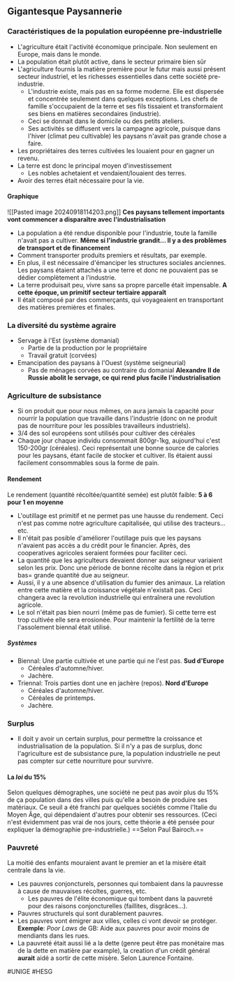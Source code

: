 ## Gigantesque Paysannerie
### Caractéristiques de la population européenne pre-industrielle
- L'agriculture était l'activité économique principale. Non seulement en Europe, mais dans le monde.
- La population était plutôt active, dans le secteur primaire bien sûr
- L'agriculture fournis la matière première pour le futur mais aussi présent secteur industriel, et les richesses essentielles dans cette société pre-industrie.
	- L'industrie existe, mais pas en sa forme moderne. Elle est dispersée et concentrée seulement dans quelques exceptions. Les chefs de famille s'occupaient de la terre et ses fils tissaient et transformaient ses biens en matières secondaires (industrie).
	- Ceci se donnait dans le domicile ou des petits ateliers.
	- Ses activités se diffusent vers la campagne agricole, puisque dans l'hiver (climat peu cultivable) les paysans n'avait pas grande chose a faire.
- Les propriétaires des terres cultivées les louaient pour en gagner un revenu.
- La terre est donc le principal moyen d'investissement
	- Les nobles achetaient et vendaient/louaient des terres.
- Avoir des terres était nécessaire pour la vie.
#### Graphique
![[Pasted image 20240918114203.png]]
**Ces paysans tellement importants vont commencer a disparaître avec l'industrialisation**
- La population a été rendue disponible pour l'industrie, toute la famille n'avait pas a cultiver.
**Même si l'industrie grandit... Il y a des problèmes de transport et de financement**
- Comment transporter produits premiers et résultats, par exemple.
- En plus, il est nécessaire d'émanciper les structures sociales anciennes. Les paysans étaient attachés a une terre et donc ne pouvaient pas se dédier complètement a l'industrie.
- La terre produisait peu, vivre sans sa propre parcelle était impensable.
**A cette époque, un primitif secteur tertiaire apparaît**
- Il était composé par des commerçants, qui voyageaient en transportant des matières premières et finales.
### La diversité du système agraire
- Servage à l'Est (système domanial)
	- Partie de la production por le propriétaire
	- Travail gratuit (corvées)
- Emancipation des paysans à l'Ouest (système seigneurial)
	- Pas de ménages corvées au contraire du domanial
**Alexandre II de Russie abolit le servage, ce qui rend plus facile l'industrialisation**
### Agriculture de subsistance
- Si on produit que pour nous mêmes, on aura jamais la capacité pour nourrir la population que travaille dans l'industrie (donc on ne produit pas de nourriture pour les possibles travailleurs industriels).
- 3/4 des sol européens sont utilisés pour cultiver des céréales
- Chaque jour chaque individu consommait 800gr-1kg, aujourd'hui c'est 150-200gr (céréales). Ceci représentait une bonne source de calories pour les paysans, étant facile de stocker et cultiver. Ils étaient aussi facilement consommables sous la forme de pain.
#### Rendement
Le rendement (quantité récoltée/quantité semée) est plutôt faible: **5 à 6 pour 1 en moyenne**
- L'outillage est primitif et ne permet pas une hausse du rendement. Ceci n'est pas comme notre agriculture capitalisée, qui utilise des tracteurs... etc.
- Il n'était pas posible d'améliorer l'outillage puis que les paysans n'avaient pas accès a du crédit pour le financier. Après, des cooperatives agricoles seraient formées pour faciliter ceci.
- La quantité que les agriculteurs devaient donner aux seigneur variaient selon les prix. Donc une période de bonne récolte dans la région et prix bas= grande quantité due au seigneur.
- Aussi, il y a une absence d'utilisation du fumier des animaux. La relation entre cette matière et la croissance végétale n'existait pas. Ceci changera avec la revolution industrielle qui entraînera une revolution agricole.
- Le sol n'était pas bien nourri (même pas de fumier). Si cette terre est trop cultivée elle sera erosionée. Pour maintenir la fertilité de la terre l'assolement biennal était utilisé.
##### Systèmes
- Biennal: Une partie cultivée et une partie qui ne l'est pas. **Sud d'Europe**
	- Céréales d'automne/hiver.
	- Jachère.
- Triennal: Trois parties dont une en jachère (repos). **Nord d'Europe**
	- Céréales d'automne/hiver.
	- Céréales de printemps.
	- Jachère.
### Surplus
- Il doit y avoir un certain surplus, pour permettre la croissance et industrialisation de la population. Si il n'y a pas de surplus, donc l'agriculture est de subsistance pure, la population industrielle ne peut pas compter sur cette nourriture pour survivre.
#### La *loi* du 15%
Selon quelques démographes, une société ne peut pas avoir plus du 15% de ça population dans des villes puis qu'elle a besoin de produire ses matériaux.
Ce seuil a été franchi par quelques sociétés comme l'Italie du Moyen Âge, qui dépendaient d'autres pour obtenir ses ressources. (Ceci n'est évidemment pas vrai de nos jours, cette théorie a été pensée pour expliquer la démographie pre-industrielle.)
==Selon Paul Bairoch.==
### Pauvreté
La moitié des enfants mouraient avant le premier an et la misère était centrale dans la vie.
- Les pauvres conjoncturels, personnes qui tombaient dans la pauvresse à cause de mauvaises récoltes, guerres, etc.
	- Les pauvres de l'élite économique qui tombent dans la pauvreté pour des raisons conjoncturelles (faillites, disgrâces...).
- Pauvres structurels qui sont durablement pauvres.
- Les pauvres vont émigrer aux villes, celles ci vont devoir se protéger. **Exemple**: *Poor Laws* de GB: Aide aux pauvres pour avoir moins de mendiants dans les rues.
- La pauvreté était aussi lié a la dette (genre peut être pas monétaire mas de la dette en matière par example), la creation d'un crédit général **aurait** aidé a sortir de cette misère. Selon Laurence Fontaine.

#UNIGE #HESG